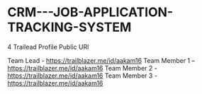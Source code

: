 # CRM---JOB-APPLICATION-TRACKING-SYSTEM

4	Trailead Profile Public URl
 

Team Lead - https://trailblazer.me/id/aakam16
Team  Member 1 –https://trailblazer.me/id/aakam16
Team  Member 2 -https://trailblazer.me/id/aakam16
Team  Member 3 -https://trailblazer.me/id/aakam16
